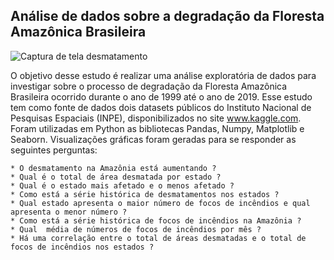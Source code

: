 ## **Análise de dados sobre a degradação da Floresta Amazônica Brasileira**

![Captura de tela desmatamento](https://github.com/RickPardono/An-lise-de-dados-sobre-a-degrada-o-da-Floresta-Amaz-nica-Brasileira/assets/124527157/028a47b9-23e8-4ae5-af7d-4b7bbb7b8583)


O objetivo desse estudo é realizar uma análise exploratória de dados para investigar sobre o processo de degradação da Floresta Amazônica Brasileira ocorrido durante o ano de 1999 até o ano de 2019. Esse estudo tem como fonte de dados dois datasets públicos do Instituto Nacional de Pesquisas Espaciais (INPE), disponibilizados no site www.kaggle.com. Foram utilizadas em Python as bibliotecas Pandas, Numpy, Matplotlib e Seaborn. Visualizações gráficas foram geradas para se responder as seguintes perguntas: 

    * O desmatamento na Amazônia está aumentando ?
    * Qual é o total de área desmatada por estado ?
    * Qual é o estado mais afetado e o menos afetado ?
    * Como está a série histórica de desmatamentos nos estados ?
    * Qual estado apresenta o maior número de focos de incêndios e qual apresenta o menor número ?
    * Como está a série histórica de focos de incêndios na Amazônia ?
    * Qual  média de números de focos de incêndios por mês ?
    * Há uma correlação entre o total de áreas desmatadas e o total de focos de incêndios nos estados ?
